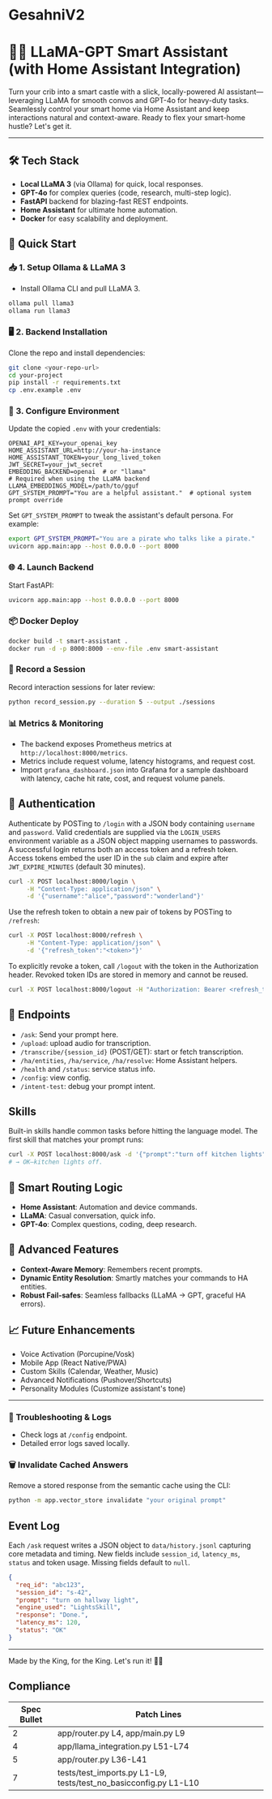 # GesahniV2
# 🦙✨ LLaMA-GPT Smart Assistant (with Home Assistant Integration)

Turn your crib into a smart castle with a slick, locally-powered AI assistant—leveraging LLaMA for smooth convos and GPT-4o for heavy-duty tasks. Seamlessly control your smart home via Home Assistant and keep interactions natural and context-aware. Ready to flex your smart-home hustle? Let's get it.

---

## 🛠️ Tech Stack

* **Local LLaMA 3** (via Ollama) for quick, local responses.
* **GPT-4o** for complex queries (code, research, multi-step logic).
* **FastAPI** backend for blazing-fast REST endpoints.
* **Home Assistant** for ultimate home automation.
* **Docker** for easy scalability and deployment.

## 🚀 Quick Start

### 📥 1. Setup Ollama & LLaMA 3

* Install Ollama CLI and pull LLaMA 3.

```bash
ollama pull llama3
ollama run llama3
```

### 🖥️ 2. Backend Installation

Clone the repo and install dependencies:

```bash
git clone <your-repo-url>
cd your-project
pip install -r requirements.txt
cp .env.example .env
```

### 🔑 3. Configure Environment

Update the copied `.env` with your credentials:

```env
OPENAI_API_KEY=your_openai_key
HOME_ASSISTANT_URL=http://your-ha-instance
HOME_ASSISTANT_TOKEN=your_long_lived_token
JWT_SECRET=your_jwt_secret
EMBEDDING_BACKEND=openai  # or "llama"
# Required when using the LLaMA backend
LLAMA_EMBEDDINGS_MODEL=/path/to/gguf
GPT_SYSTEM_PROMPT="You are a helpful assistant."  # optional system prompt override
```

Set `GPT_SYSTEM_PROMPT` to tweak the assistant's default persona. For example:

```bash
export GPT_SYSTEM_PROMPT="You are a pirate who talks like a pirate."
uvicorn app.main:app --host 0.0.0.0 --port 8000
```

### 🌐 4. Launch Backend

Start FastAPI:

```bash
uvicorn app.main:app --host 0.0.0.0 --port 8000
```

### 📦 Docker Deploy

```bash
docker build -t smart-assistant .
docker run -d -p 8000:8000 --env-file .env smart-assistant
```

### 🎥 Record a Session

Record interaction sessions for later review:

```bash
python record_session.py --duration 5 --output ./sessions
```

### 📊 Metrics & Monitoring

* The backend exposes Prometheus metrics at `http://localhost:8000/metrics`.
* Metrics include request volume, latency histograms, and request cost.
* Import `grafana_dashboard.json` into Grafana for a sample dashboard with latency,
  cache hit rate, cost, and request volume panels.

## 🔐 Authentication

Authenticate by POSTing to `/login` with a JSON body containing `username` and
`password`. Valid credentials are supplied via the `LOGIN_USERS` environment
variable as a JSON object mapping usernames to passwords. A successful login
returns both an access token and a refresh token. Access tokens embed the user
ID in the `sub` claim and expire after `JWT_EXPIRE_MINUTES` (default 30 minutes).

```bash
curl -X POST localhost:8000/login \
     -H "Content-Type: application/json" \
     -d '{"username":"alice","password":"wonderland"}'
```

Use the refresh token to obtain a new pair of tokens by POSTing to `/refresh`:

```bash
curl -X POST localhost:8000/refresh \
     -H "Content-Type: application/json" \
     -d '{"refresh_token":"<token>"}'
```

To explicitly revoke a token, call `/logout` with the token in the Authorization
header. Revoked token IDs are stored in memory and cannot be reused.

```bash
curl -X POST localhost:8000/logout -H "Authorization: Bearer <refresh_token>"
```

## 🎯 Endpoints

* `/ask`: Send your prompt here.
* `/upload`: upload audio for transcription.
* `/transcribe/{session_id}` (POST/GET): start or fetch transcription.
* `/ha/entities`, `/ha/service`, `/ha/resolve`: Home Assistant helpers.
* `/health` and `/status`: service status info.
* `/config`: view config.
* `/intent-test`: debug your prompt intent.

## Skills

Built-in skills handle common tasks before hitting the language model. The first
skill that matches your prompt runs:

```bash
curl -X POST localhost:8000/ask -d '{"prompt":"turn off kitchen lights"}'
# → OK—kitchen lights off.
```

## 🤖 Smart Routing Logic

* **Home Assistant**: Automation and device commands.
* **LLaMA**: Casual conversation, quick info.
* **GPT-4o**: Complex questions, coding, deep research.

## 🧠 Advanced Features

* **Context-Aware Memory**: Remembers recent prompts.
* **Dynamic Entity Resolution**: Smartly matches your commands to HA entities.
* **Robust Fail-safes**: Seamless fallbacks (LLaMA → GPT, graceful HA errors).

## 📈 Future Enhancements

* Voice Activation (Porcupine/Vosk)
* Mobile App (React Native/PWA)
* Custom Skills (Calendar, Weather, Music)
* Advanced Notifications (Pushover/Shortcuts)
* Personality Modules (Customize assistant's tone)

---

### 🛟 Troubleshooting & Logs

* Check logs at `/config` endpoint.
* Detailed error logs saved locally.

### 🗑️ Invalidate Cached Answers

Remove a stored response from the semantic cache using the CLI:

```bash
python -m app.vector_store invalidate "your original prompt"
```

## Event Log

Each `/ask` request writes a JSON object to `data/history.jsonl` capturing core
metadata and timing. New fields include `session_id`, `latency_ms`, `status` and
token usage. Missing fields default to `null`.

```json
{
  "req_id": "abc123",
  "session_id": "s-42",
  "prompt": "turn on hallway light",
  "engine_used": "LightsSkill",
  "response": "Done.",
  "latency_ms": 120,
  "status": "OK"
}
```

---

Made by the King, for the King. Let's run it! 🚀🔥

## Compliance
| Spec Bullet | Patch Lines |
|-------------|-------------|
| 2 | app/router.py L4, app/main.py L9 |
| 4 | app/llama_integration.py L51-L74 |
| 5 | app/router.py L36-L41 |
| 7 | tests/test_imports.py L1-L9, tests/test_no_basicconfig.py L1-L10 |
